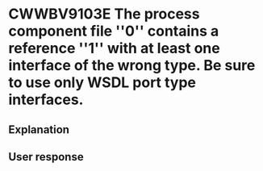 # CWWBV9103E The process component file ''0'' contains a reference ''1'' with at least one interface of the wrong type. Be sure to use only WSDL port type interfaces.

## Explanation

## User response